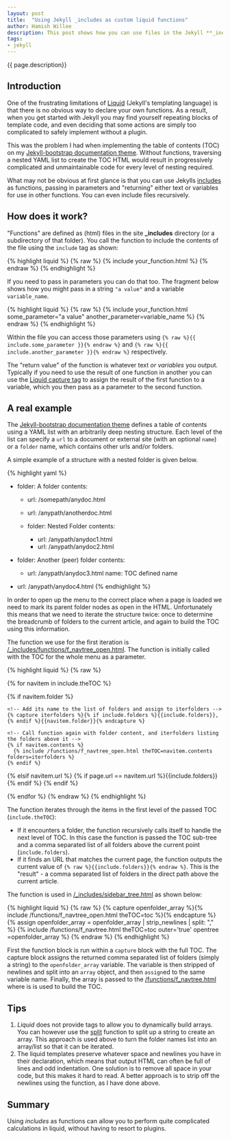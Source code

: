 ```yaml
---
layout: post
title:  "Using Jekyll _includes as custom liquid functions"
author: Hamish Willee
description: This post shows how you can use files in the Jekyll **_includes** directory to implement function-like behaviour. 
tags:
- jekyll
---
```


{{ page.description}}

## Introduction


One of the frustrating limitations of [Liquid](https://github.com/Shopify/liquid/wiki/Liquid-for-Designers) (Jekyll's templating language) is that there is no obvious way to declare your own functions. As a result, when you get started with Jekyll you may find yourself repeating blocks of template code, and even deciding that some actions are simply too complicated to safely implement without a plugin.

<div class="alert alert-success" role="alert"><p>This was the problem I had when implementing the table of contents (TOC) on my <a href="http://hamishwillee.github.io/jekyll-bootstrap-docsite/">Jekyll-bootstrap documentation theme</a>. Without functions, traversing a nested YAML list to create the TOC HTML would result in progressively complicated and unmaintainable code for every level of nesting required. </p></div>

What may not be obvious at first glance is that you can use Jekylls [includes](http://jekyllrb.com/docs/templates/#includes) as functions, passing in parameters and "returning" either text or variables for use in other functions. You can even include files recursively.


## How does it work?

"Functions" are defined as (html) files in the site **_includes** directory (or a subdirectory of that folder). You call the function to include the contents of the file using the ```include``` tag as shown:

{% highlight liquid %}
{% raw %}
{% include your_function.html %}
{% endraw %}
{% endhighlight %}

If you need to pass in parameters you can do that too. The fragment below shows how you might pass in a string ```"a value"``` and a variable ```variable_name```.

{% highlight liquid %}
{% raw %}
{% include your_function.html some_parameter="a value" another_parameter=variable_name %}
{% endraw %}
{% endhighlight %}

Within the file you can access those parameters using ```{% raw %}{{ include.some_parameter }}{% endraw %}``` and ```{% raw %}{{ include.another_parameter }}{% endraw %}``` respectively.


The "return value" of the function is whatever text *or variables* you output. Typically if you need to use the result of one function in another you can use the [Liquid capture tag](https://github.com/Shopify/liquid/wiki/Liquid-for-Designers#variable-assignment) to assign the result of the first function to a variable, which you then pass as a parameter to the second function.


## A real example

The [Jekyll-bootstrap documentation theme](http://hamishwillee.github.io/jekyll-bootstrap-docsite/) defines a table of contents using a YAML list with an arbitrarily deep nesting structure. Each level of the list can specify a ```url``` to a document or external site (with an optional ```name```) or a ```folder``` name, which contains other urls and/or folders.

A simple example of a structure with a nested folder is given below. 

{% highlight yaml %}
- folder: A folder
  contents:
   - url: /somepath/anydoc.html
   - url: /anypath/anotherdoc.html

   - folder: Nested Folder
     contents:
      - url: /anypath/anydoc1.html
      - url: /anypath/anydoc2.html


- folder: Another (peer) folder
  contents:
   - url: /anypath/anydoc3.html
     name: TOC defined name

- url: /anypath/anydoc4.html
{% endhighlight %} 

In order to open up the menu to the correct place when a page is loaded we need to mark its parent folder nodes as open in the HTML. Unfortunately this means that we need to iterate the structure twice: once to determine the breadcrumb of folders to the current article, and again to build the TOC using this information.

The function we use for the first iteration is [/_includes/functions/f_navtree_open.html](https://github.com/hamishwillee/jekyll-bootstrap-docsite/blob/gh-pages/_includes/functions/f_navtree_open.html). The function is initially called with the TOC for the whole menu as a parameter. 

{% highlight liquid %}
{% raw %}
<!-- Iterate all items at root level of the passed-in TOC -->
{% for navitem in include.theTOC %} 

  <!-- If item is a folder ... -->
  {% if navitem.folder %}

    <!-- Add its name to the list of folders and assign to iterfolders -->
    {% capture iterfolders %}{% if include.folders %}{{include.folders}},{% endif %}{{navitem.folder}}{% endcapture %} 

    <!-- Call function again with folder content, and iterfolders listing the folders above it -->  
    {% if navitem.contents %}
      {% include /functions/f_navtree_open.html theTOC=navitem.contents folders=iterfolders %} 
    {% endif %}

  <!-- If the item is an URL matching the current page, output the list of folders above it (passed in as include.folders) -->
  {% elsif navitem.url %}
    {% if page.url == navitem.url %}{{include.folders}}{% endif %} 
  {% endif %}

{% endfor %}
{% endraw %}
{% endhighlight %}

The function iterates through the items in the first level of the passed TOC (```include.theTOC```):

* If it encounters a folder, the function recursively calls itself to handle the next level of TOC. In this case the function is passed the TOC sub-tree and a comma separated list of all folders above the current point (```include.folders```).
* If it finds an URL that matches the current page, the function outputs the current value of ```{% raw %}{{include.folders}}{% endraw %}```. This is the "result" - a comma separated list of folders in the direct path above the current article.

The function is used in [/_includes/sidebar_tree.html](https://github.com/hamishwillee/jekyll-bootstrap-docsite/blob/gh-pages/_includes/sidebar_tree.html) as shown below:

{% highlight liquid %}
{% raw %}
{% capture openfolder_array %}{% include /functions/f_navtree_open.html theTOC=toc %}{% endcapture %}
{% assign openfolder_array = openfolder_array | strip_newlines | split: "," %}
{% include /functions/f_navtree.html theTOC=toc outer='true' opentree =openfolder_array %} 
{% endraw %}
{% endhighlight %}

First the function block is run within a ```capture``` block with the full TOC. The capture block assigns the returned comma separated list of folders (simply a string) to the ```openfolder_array``` variable. The variable is then stripped of newlines and split into an ```array``` object, and then ```assign```ed to the same variable name. Finally, the array is passed to the [/functions/f_navtree.html](https://github.com/hamishwillee/jekyll-bootstrap-docsite/blob/gh-pages/_includes/functions/f_navtree.html) where is is used to build the TOC.

## Tips

1. *Liquid* does not provide tags to allow you to dynamically build arrays. You can however use the [split](https://github.com/Shopify/liquid/wiki/Liquid-for-Designers#standard-filters) function to split up a string to create an array. This approach is used above to turn the folder names list into an array/list so that it can be iterated.
1. The liquid templates preserve whatever space and newlines you have in their declaration, which means that output HTML can often be full of lines and odd indentation. One solution is to remove all space in your code, but this makes it hard to read. A better approach is to strip off the newlines using the function, as I have done above.

## Summary

Using *includes* as functions can allow you to perform quite complicated calculations in liquid, without having to resort to plugins. 

